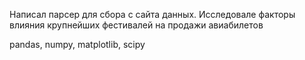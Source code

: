Написал парсер для сбора с сайта данных. 
Исследовале факторы влияния крупнейших фестивалей на продажи авиабилетов

pandas, numpy, matplotlib, scipy
